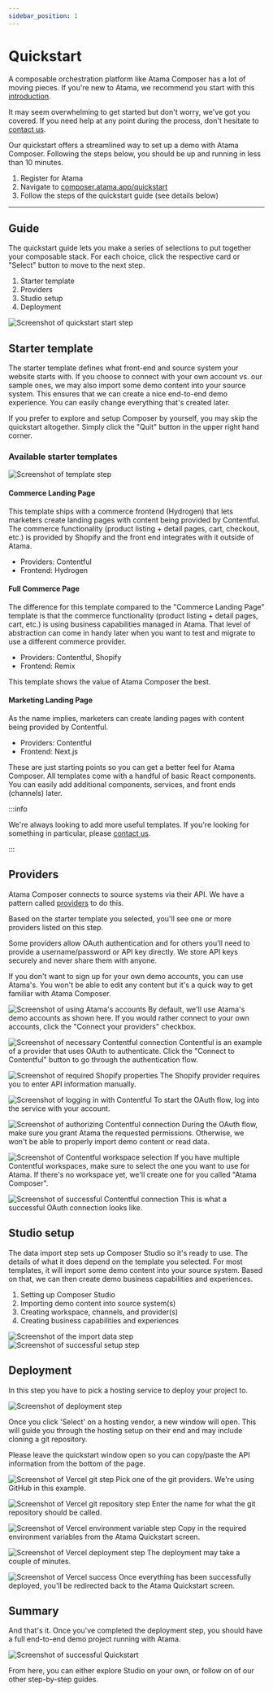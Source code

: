 ```yaml
---
sidebar_position: 1
---
```


# Quickstart
A composable orchestration platform like Atama Composer has a lot of moving pieces. If you're new to Atama, we recommend you start with this [introduction](../../getting-started/README.md#overview).

It may seem overwhelming to get started but don't worry, we've got you covered. If you need help at any point during the process, don't hesitate to [contact us](https://www.atama.co/contact-us).

Our quickstart offers a streamlined way to set up a demo with Atama Composer. Following the steps below, you should be up and running in less than 10 minutes.

1. Register for Atama
2. Navigate to [composer.atama.app/quickstart](https://composer.atama.app/quickstart)
3. Follow the steps of the quickstart guide (see details below)

---

## Guide
The quickstart guide lets you make a series of selections to put together your composable stack. For each choice, click the respective card or "Select" button to move to the next step.

1. Starter template
2. Providers
3. Studio setup
4. Deployment

![Screenshot of quickstart start step](./Quickstart.png)

## Starter template
The starter template defines what front-end and source system your website starts with. If you choose to connect with your own account vs. our sample ones, we may also import some demo content into your source system. This ensures that we can create a nice end-to-end demo experience. You can easily change everything that's created later.

If you prefer to explore and setup Composer by yourself, you may skip the quickstart altogether. Simply click the "Quit" button in the upper right hand corner.

### Available starter templates
![Screenshot of template step](./Select-Template-Quickstart-Atama-Composer.png)

#### Commerce Landing Page
This template ships with a commerce frontend (Hydrogen) that lets marketers create landing pages with content being provided by Contentful. The commerce functionality (product listing + detail pages, cart, checkout, etc.) is provided by Shopify and the front end integrates with it outside of Atama.
* Providers: Contentful
* Frontend: Hydrogen

#### Full Commerce Page
The difference for this template compared to the "Commerce Landing Page" template is that the commerce functionality (product listing + detail pages, cart, etc.) is using business capabilities managed in Atama. That level of abstraction can come in handy later when you want to test and migrate to use a different commerce provider.
* Providers: Contentful, Shopify
* Frontend: Remix

This template shows the value of Atama Composer the best.

#### Marketing Landing Page
As the name implies, marketers can create landing pages with content being provided by Contentful.
* Providers: Contentful
* Frontend: Next.js

These are just starting points so you can get a better feel for Atama Composer. All templates come with a handful of basic React components. You can easily add additional components, services, and front ends (channels) later.

:::info

We're always looking to add more useful templates. If you're looking for something in particular, please [contact us](https://www.atama.co/contact-us).

:::

## Providers
Atama Composer connects to source systems via their API. We have a pattern called [providers](../../composer-core/providers/README.md) to do this.

Based on the starter template you selected, you'll see one or more providers listed on this step.

Some providers allow OAuth authentication and for others you'll need to provide a username/password or API key directly. We store API keys securely and never share them with anyone.

If you don't want to sign up for your own demo accounts, you can use Atama's. You won't be able to edit any content but it's a quick way to get familiar with Atama Composer.

![Screenshot of using Atama's accounts](./Provider-connect-Atama-account-Quickstart.png)
By default, we'll use Atama's demo accounts as shown here. If you would rather connect to your own accounts, click the "Connect your providers" checkbox.

![Screenshot of necessary Contentful connection](./Provider-connect-Quickstart.png)
Contentful is an example of a provider that uses OAuth to authenticate. Click the "Connect to Contentful" button to go through the authentication flow.

![Screenshot of required Shopify properties](./Provider-Shopify-Quickstart.png)
The Shopify provider requires you to enter API information manually.

![Screenshot of logging in with Contentful](./Provider-Contentful-Quickstart.png)
To start the OAuth flow, log into the service with your account.

![Screenshot of authorizing Contentful connection](./Provider-Contentful-authorize-Quickstart.png)
During the OAuth flow, make sure you grant Atama the requested permissions. Otherwise, we won't be able to properly import demo content or read data.

![Screenshot of Contentful workspace selection](./Provider-Contentful-connected-Quickstart.png)
If you have multiple Contentful workspaces, make sure to select the one you want to use for Atama. If there's no workspace yet, we'll create one for you called "Atama Composer".

![Screenshot of successful Contentful connection](./Provider-connected-Quickstart.png)
This is what a successful OAuth connection looks like.

## Studio setup
The data import step sets up Composer Studio so it's ready to use. The details of what it does depend on the template you selected. For most templates, it will import some demo content into your source system. Based on that, we can then create demo business capabilities and experiences.

1. Setting up Composer Studio
2. Importing demo content into source system(s)
3. Creating workspace, channels, and provider(s)
4. Creating business capabilities and experiences

![Screenshot of the import data step](./Setup-Progress-Quickstart.png)
![Screenshot of successful setup step](./Setup-Done-Quickstart.png)

## Deployment
In this step you have to pick a hosting service to deploy your project to.

![Screenshot of deployment step](./Deployment-Quickstart.png)

Once you click 'Select' on a hosting vendor, a new window will open. This will guide you through the hosting setup on their end and may include cloning a git repository.

Please leave the quickstart window open so you can copy/paste the API information from the bottom of the page.

![Screenshot of Vercel git step](./vercel-git-provider.png)
Pick one of the git providers. We're using GitHub in this example.

![Screenshot of Vercel git repository step](./vercel-git-repo.png)
Enter the name for what the git repository should be called.

![Screenshot of Vercel environment variable step](./vercel-env.png)
Copy in the required environment variables from the Atama Quickstart screen.

![Screenshot of Vercel deployment step](./vercel-deploy.png)
The deployment may take a couple of minutes.

![Screenshot of Vercel success](./vercel-success.png)
Once everything has been successfully deployed, you'll be redirected back to the Atama Quickstart screen.

## Summary
And that's it. Once you've completed the deployment step, you should have a full end-to-end demo project running with Atama.

![Screenshot of successful Quickstart](./Summary-Quickstart.png)

From here, you can either explore Studio on your own, or follow on of our other step-by-step guides.

